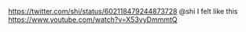 https://twitter.com/shi/status/602118479244873728 @shi I felt like this https://www.youtube.com/watch?v=X53vyDmmmtQ
